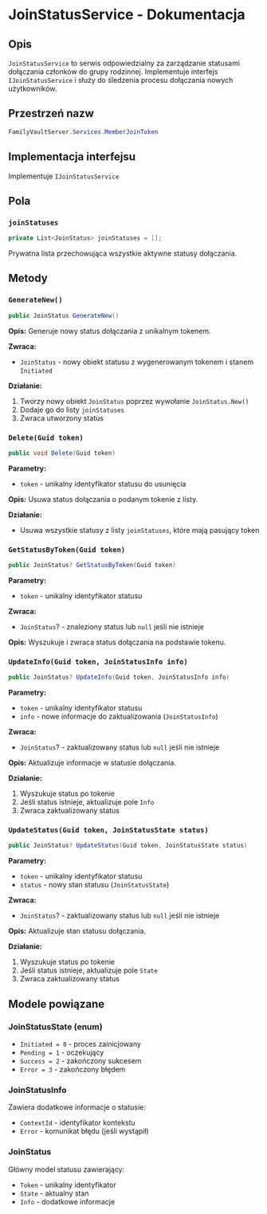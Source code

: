 # JoinStatusService - Dokumentacja

## Opis

`JoinStatusService` to serwis odpowiedzialny za zarządzanie statusami dołączania członków do grupy rodzinnej. Implementuje interfejs `IJoinStatusService` i służy do śledzenia procesu dołączania nowych użytkowników.

## Przestrzeń nazw

```csharp
FamilyVaultServer.Services.MemberJoinToken
```

## Implementacja interfejsu

Implementuje `IJoinStatusService`

## Pola

### `joinStatuses`
```csharp
private List<JoinStatus> joinStatuses = [];
```
Prywatna lista przechowująca wszystkie aktywne statusy dołączania.

## Metody

### `GenerateNew()`
```csharp
public JoinStatus GenerateNew()
```

**Opis:** Generuje nowy status dołączania z unikalnym tokenem.

**Zwraca:** 
- `JoinStatus` - nowy obiekt statusu z wygenerowanym tokenem i stanem `Initiated`

**Działanie:**
1. Tworzy nowy obiekt `JoinStatus` poprzez wywołanie `JoinStatus.New()`
2. Dodaje go do listy `joinStatuses`
3. Zwraca utworzony status

### `Delete(Guid token)`
```csharp
public void Delete(Guid token)
```

**Parametry:**
- `token` - unikalny identyfikator statusu do usunięcia

**Opis:** Usuwa status dołączania o podanym tokenie z listy.

**Działanie:**
- Usuwa wszystkie statusy z listy `joinStatuses`, które mają pasujący token

### `GetStatusByToken(Guid token)`
```csharp
public JoinStatus? GetStatusByToken(Guid token)
```

**Parametry:**
- `token` - unikalny identyfikator statusu

**Zwraca:**
- `JoinStatus`? - znaleziony status lub `null` jeśli nie istnieje

**Opis:** Wyszukuje i zwraca status dołączania na podstawie tokenu.

### `UpdateInfo(Guid token, JoinStatusInfo info)`
```csharp
public JoinStatus? UpdateInfo(Guid token, JoinStatusInfo info)
```

**Parametry:**
- `token` - unikalny identyfikator statusu
- `info` - nowe informacje do zaktualizowania (`JoinStatusInfo`)

**Zwraca:**
- `JoinStatus`? - zaktualizowany status lub `null` jeśli nie istnieje

**Opis:** Aktualizuje informacje w statusie dołączania.

**Działanie:**
1. Wyszukuje status po tokenie
2. Jeśli status istnieje, aktualizuje pole `Info`
3. Zwraca zaktualizowany status

### `UpdateStatus(Guid token, JoinStatusState status)`
```csharp
public JoinStatus? UpdateStatus(Guid token, JoinStatusState status)
```

**Parametry:**
- `token` - unikalny identyfikator statusu
- `status` - nowy stan statusu (`JoinStatusState`)

**Zwraca:**
- `JoinStatus`? - zaktualizowany status lub `null` jeśli nie istnieje

**Opis:** Aktualizuje stan statusu dołączania.

**Działanie:**
1. Wyszukuje status po tokenie
2. Jeśli status istnieje, aktualizuje pole `State`
3. Zwraca zaktualizowany status

## Modele powiązane

### JoinStatusState (enum)
- `Initiated = 0` - proces zainicjowany
- `Pending = 1` - oczekujący
- `Success = 2` - zakończony sukcesem
- `Error = 3` - zakończony błędem

### JoinStatusInfo
Zawiera dodatkowe informacje o statusie:
- `ContextId` - identyfikator kontekstu
- `Error` - komunikat błędu (jeśli wystąpił)

### JoinStatus
Główny model statusu zawierający:
- `Token` - unikalny identyfikator
- `State` - aktualny stan
- `Info` - dodatkowe informacje
